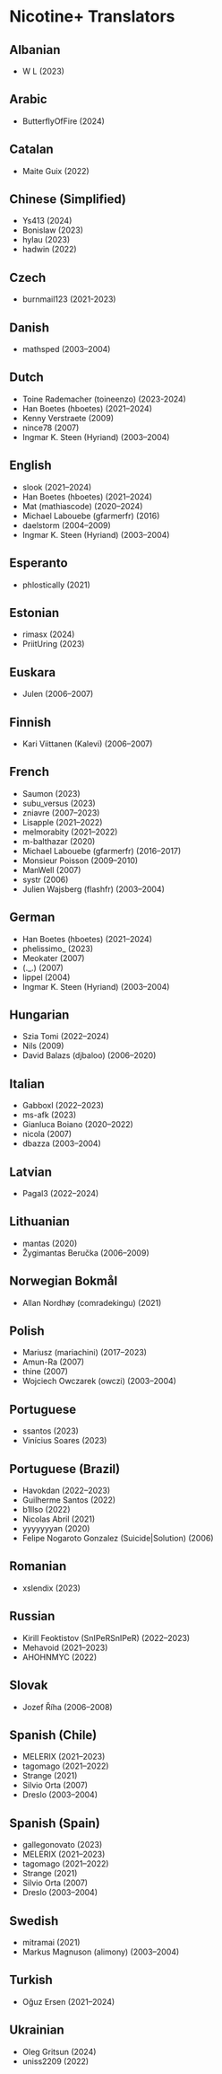 # Nicotine+ Translators

## Albanian
 - W L (2023)

## Arabic
 - ButterflyOfFire (2024)

## Catalan
 - Maite Guix (2022)

## Chinese (Simplified)
 - Ys413 (2024)
 - Bonislaw (2023)
 - hylau (2023)
 - hadwin (2022)

## Czech
 - burnmail123 (2021-2023)

## Danish
 - mathsped (2003–2004)

## Dutch
 - Toine Rademacher (toineenzo) (2023-2024)
 - Han Boetes (hboetes) (2021–2024)
 - Kenny Verstraete (2009)
 - nince78 (2007)
 - Ingmar K. Steen (Hyriand) (2003–2004)

## English
 - slook (2021–2024)
 - Han Boetes (hboetes) (2021–2024)
 - Mat (mathiascode) (2020–2024)
 - Michael Labouebe (gfarmerfr) (2016)
 - daelstorm (2004–2009)
 - Ingmar K. Steen (Hyriand) (2003–2004)

## Esperanto
 - phlostically (2021)

## Estonian
 - rimasx (2024)
 - PriitUring (2023)

## Euskara
 - Julen (2006–2007)

## Finnish
 - Kari Viittanen (Kalevi) (2006–2007)

## French
 - Saumon (2023)
 - subu_versus (2023)
 - zniavre (2007–2023)
 - Lisapple (2021–2022)
 - melmorabity (2021–2022)
 - m-balthazar (2020)
 - Michael Labouebe (gfarmerfr) (2016–2017)
 - Monsieur Poisson (2009–2010)
 - ManWell (2007)
 - systr (2006)
 - Julien Wajsberg (flashfr) (2003–2004)

## German
 - Han Boetes (hboetes) (2021–2024)
 - phelissimo_ (2023)
 - Meokater (2007)
 - (._.) (2007)
 - lippel (2004)
 - Ingmar K. Steen (Hyriand) (2003–2004)

## Hungarian
 - Szia Tomi (2022–2024)
 - Nils (2009)
 - David Balazs (djbaloo) (2006–2020)

## Italian
 - Gabboxl (2022–2023)
 - ms-afk (2023)
 - Gianluca Boiano (2020–2022)
 - nicola (2007)
 - dbazza (2003–2004)

## Latvian
 - Pagal3 (2022–2024)

## Lithuanian
 - mantas (2020)
 - Žygimantas Beručka (2006–2009)

## Norwegian Bokmål
 - Allan Nordhøy (comradekingu) (2021)

## Polish
 - Mariusz (mariachini) (2017–2023)
 - Amun-Ra (2007)
 - thine (2007)
 - Wojciech Owczarek (owczi) (2003–2004)

## Portuguese
 - ssantos (2023)
 - Vinícius Soares (2023)

## Portuguese (Brazil)
 - Havokdan (2022–2023)
 - Guilherme Santos (2022)
 - b1llso (2022)
 - Nicolas Abril (2021)
 - yyyyyyyan (2020)
 - Felipe Nogaroto Gonzalez (Suicide|Solution) (2006)

## Romanian
 - xslendix (2023)

## Russian
 - Kirill Feoktistov (SnIPeRSnIPeR) (2022–2023)
 - Mehavoid (2021–2023)
 - AHOHNMYC (2022)

## Slovak
 - Jozef Říha (2006–2008)

## Spanish (Chile)
 - MELERIX (2021–2023)
 - tagomago (2021–2022)
 - Strange (2021)
 - Silvio Orta (2007)
 - Dreslo (2003–2004)

## Spanish (Spain)
 - gallegonovato (2023)
 - MELERIX (2021–2023)
 - tagomago (2021–2022)
 - Strange (2021)
 - Silvio Orta (2007)
 - Dreslo (2003–2004)

## Swedish
 - mitramai (2021)
 - Markus Magnuson (alimony) (2003–2004)

## Turkish
 - Oğuz Ersen (2021–2024)

## Ukrainian
 - Oleg Gritsun (2024)
 - uniss2209 (2022)

